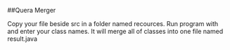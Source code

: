 ##Quera Merger


Copy your file beside src in a folder named recources.
Run program with and enter your class names.
It will merge all of classes into one file named result.java